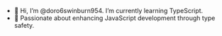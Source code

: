 - 👋 Hi, I’m @doro6swinburn954. I’m currently learning TypeScript.
- 🌱 Passionate about enhancing JavaScript development through type safety.

<!---
doro6swinburn954/doro6swinburn954 is a ✨ special ✨ repository because its `README.md` (this file) appears on your GitHub profile.
You can click the Preview link to take a look at your changes.
- 💞️ I’m looking to collaborate on ...
- 📫 How to reach me ...
--->
